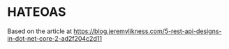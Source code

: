# HATEOAS

Based on the article at https://blog.jeremylikness.com/5-rest-api-designs-in-dot-net-core-2-ad2f204c2d11
